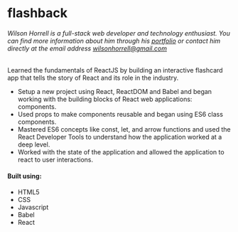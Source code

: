 # flashback

###### *Wilson Horrell is a full-stack web developer and technology enthusiast. You can find more information about him through his [portfolio](https://wilsonhorrell.netlify.com/) or contact him directly at the email address wilsonhorrell@gmail.com*

Learned the fundamentals of ReactJS by building an interactive flashcard app that tells the story of React and its role in the industry.

- Setup a new project using React, ReactDOM and Babel and began working with the building blocks of React web applications: components.
- Used props to make components reusable and began using ES6 class components.
- Mastered ES6 concepts like const, let, and arrow functions and used the React Developer Tools to understand how the application worked at a deep level.
- Worked with the state of the application and allowed the application to react to user interactions.

#### Built using:
- HTML5
- CSS
- Javascript
- Babel
- React
